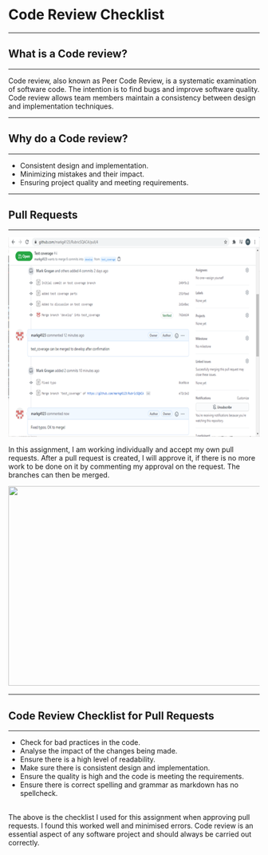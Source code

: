 # Code Review Checklist 

---
## What is a Code review?
---

Code review, also known as Peer Code Review, is a systematic examination of software code. The intention is to find bugs and improve software quality. Code review allows team members maintain a consistency between design and implementation techniques.

---
## Why do a Code review?
---

- Consistent design and implementation.
- Minimizing mistakes and their impact.
- Ensuring project quality and meeting requirements.


---
## Pull Requests
---

<p align = "center">
  <img width="900" height="400" src="Picture4.png">
</p>


In this assignment, I am working individually and accept my own pull requests. After a pull request is created, I will approve it, if there is no more work to be done on it by commenting my approval on the request. The branches can then be merged.

<p align = "center">
  <img width="900" height="400" src="https://i.imgur.com/CQWy3og.png">
</p>

---
## Code Review Checklist for Pull Requests
---

- Check for bad practices in the code.
- Analyse the impact of the changes being made.
- Ensure there is a high level of readability.
- Make sure there is consistent design and implementation.
- Ensure the quality is high and the code is meeting the requirements.
- Ensure there is correct spelling and grammar as markdown has no spellcheck. 


<br>
The above is the checklist I used for this assignment when approving pull requests. I found this worked well and minimised errors. Code review is an essential aspect of any software project and should always be carried out correctly. 
<br>